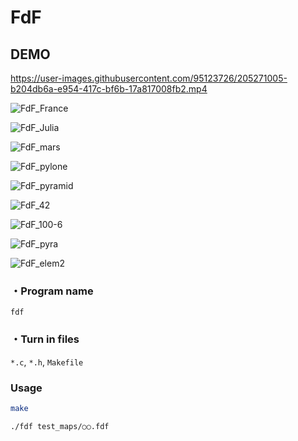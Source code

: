 # FdF

## DEMO
https://user-images.githubusercontent.com/95123726/205271005-b204db6a-e954-417c-bf6b-17a817008fb2.mp4

![FdF_France](https://user-images.githubusercontent.com/95123726/205312130-5c11e975-3cc7-4161-93bb-baecbefc1960.png)

![FdF_Julia](https://user-images.githubusercontent.com/95123726/205312312-4f07dff9-0351-45e6-8564-5e0ee214550a.png)

![FdF_mars](https://user-images.githubusercontent.com/95123726/205312434-64b67f90-6ee0-4406-a9fb-3b58cefff10c.png)

![FdF_pylone](https://user-images.githubusercontent.com/95123726/205312753-0ae04ff7-86dd-4e7d-8320-2d645d92dacf.png)

![FdF_pyramid](https://user-images.githubusercontent.com/95123726/205312817-45630613-abbe-45c2-9f26-26481d4fd4d8.png)

![FdF_42](https://user-images.githubusercontent.com/95123726/205311857-cc55c435-c933-4b46-8de2-53b353d33b0d.png)

![FdF_100-6](https://user-images.githubusercontent.com/95123726/205311487-ddd12a62-4bb7-40f7-96a9-cb893fe7d890.png)

![FdF_pyra](https://user-images.githubusercontent.com/95123726/205312889-24cfc240-eacd-4027-b947-c452e482628b.png)

![FdF_elem2](https://user-images.githubusercontent.com/95123726/205312026-89bc6fc5-b550-4c96-8d69-eaa0441339e0.png)



### ・Program name
`fdf`
### ・Turn in files
`*.c`, `*.h`, `Makefile`
### Usage
```sh
make
```
```sh
./fdf test_maps/○○.fdf
```
